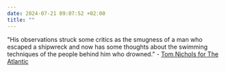 ```yaml
---
date: 2024-07-21 09:07:52 +02:00
title: ""
---
```


"His observations struck some critics as the smugness of a man who escaped a shipwreck and now has some thoughts about the swimming techniques of the people behind him who drowned." - [Tom Nichols for The Atlantic](https://www.theatlantic.com/politics/archive/2024/07/jd-vance-performative-populist-elitist/679132/)
